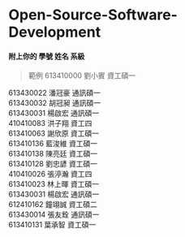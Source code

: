 # Open-Source-Software-Development
#### 附上你的 學號 姓名 系級
> 範例 613410000 劉小賓 資工碩一


613430022 潘冠豪 通訊碩一  
613430032 胡冠昶 通訊碩一  
613430031 楊啟宏 通訊碩一  
410410083 洪子翔 資工四  
613410063 謝欣原 資工碩一  
613410136 藍浚維 資工碩一  
613410138 陳亮廷 資工碩一  
613410128 劉忠諺 資工碩一  
410410026 張渟瀚 資工四  
613410023 林上暉 資工碩一  
613430031 楊啟宏 通訊碩一  
612410162 鐘翊誠 資工碩二  
613430014 張友銓 通訊碩一  
613410131 葉承智 資工碩一 